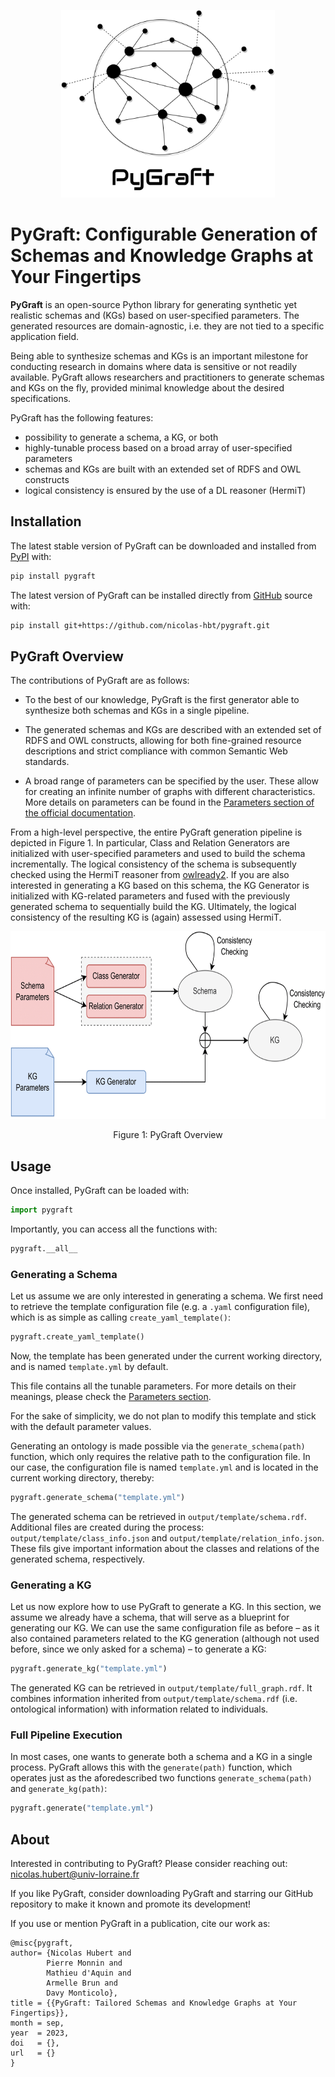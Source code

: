 <p align="center">
  <img src="docs/source/logo.svg" height="300">
</p>

# PyGraft: Configurable Generation of Schemas and Knowledge Graphs at Your Fingertips

**PyGraft** is an open-source Python library for generating synthetic yet realistic schemas and (KGs) based on user-specified parameters. The generated resources are domain-agnostic, i.e. they are not tied to a specific application field.

Being able to synthesize schemas and KGs is an important milestone for conducting research in domains where data is sensitive or not readily available. PyGraft allows researchers and practitioners to generate schemas and KGs on the fly, provided minimal knowledge about the desired specifications. 

PyGraft has the following features:
- possibility to generate a schema, a KG, or both
- highly-tunable process based on a broad array of user-specified parameters
- schemas and KGs are built with an extended set of RDFS and OWL constructs
- logical consistency is ensured by the use of a DL reasoner (HermiT)

## Installation

The latest stable version of PyGraft can be downloaded and installed from [PyPI](https://pypi.org/project/pygraft) with:

```bash
pip install pygraft
```

The latest version of PyGraft can be installed directly from [GitHub](https://github.com/nicolas-hbt/pygraft) source with:

```bash
pip install git+https://github.com/nicolas-hbt/pygraft.git
```

## PyGraft Overview

The contributions of PyGraft are as follows:

- To the best of our knowledge, PyGraft is the first generator able to synthesize both schemas and KGs in a single pipeline.

- The generated schemas and KGs are described with an extended set of RDFS and OWL constructs, allowing for both fine-grained resource descriptions and strict compliance with common Semantic Web standards.

- A broad range of parameters can be specified by the user. These allow for creating an infinite number of graphs with different characteristics. More details on parameters can be found in the [Parameters section of the official documentation](https://my-tuto.readthedocs.io/en/latest/references/parameters.html).

From a high-level perspective, the entire PyGraft generation pipeline is depicted in Figure 1. In particular, Class and Relation Generators are initialized with user-specified parameters and used to build the schema incrementally. The logical consistency of the schema is subsequently checked using the HermiT reasoner from [owlready2](https://github.com/pwin/owlready2/). If you are also interested in generating a KG based on this schema, the KG Generator is initialized with KG-related parameters and fused with the previously generated schema to sequentially build the KG. Ultimately, the logical consistency of the resulting KG is (again) assessed using HermiT.

<p align="center">
  <img src="docs/source/img/pygraft-overview.png" height="300">
</p>

<p align="center">
  Figure 1: PyGraft Overview
</p>


## Usage

Once installed, PyGraft can be loaded with:

```python
import pygraft
```

Importantly, you can access all the functions with:

```python
pygraft.__all__
```

### Generating a Schema

Let us assume we are only interested in generating a schema. We first need to retrieve the template configuration file (e.g. a ``.yaml`` configuration file), which is as simple as calling ``create_yaml_template()``:

```python
pygraft.create_yaml_template()
```

Now, the template has been generated under the current working directory, and is named ``template.yml`` by default.

This file contains all the tunable parameters. For more details on their meanings, please check the [Parameters section](https://my-tuto.readthedocs.io/en/latest/references/parameters.html).

For the sake of simplicity, we do not plan to modify this template and stick with the default parameter values.

Generating an ontology is made possible via the ``generate_schema(path)`` function, which only requires the relative path to the configuration file. In our case, the configuration file is named ``template.yml`` and is located in the current working directory, thereby:

```python
pygraft.generate_schema("template.yml")
```

The generated schema can be retrieved in ``output/template/schema.rdf``. Additional files are created during the process: ``output/template/class_info.json`` and ``output/template/relation_info.json``. These fils give important information about the classes and relations of the generated schema, respectively.

### Generating a KG

Let us now explore how to use PyGraft to generate a KG. In this section, we assume we already have a schema, that will serve as a blueprint for generating our KG. We can use the same configuration file as before – as it also contained parameters related to the KG generation (although not used before, since we only asked for a schema) – to generate a KG:

```python
pygraft.generate_kg("template.yml")
```

The generated KG can be retrieved in ``output/template/full_graph.rdf``. It combines information inherited from ``output/template/schema.rdf`` (i.e. ontological information) with information related to individuals.

### Full Pipeline Execution

In most cases, one wants to generate both a schema and a KG in a single process. PyGraft allows this with the ``generate(path)`` function, which operates just as the aforedescribed two functions ``generate_schema(path)`` and ``generate_kg(path)``:

```python
pygraft.generate("template.yml")
```

## About

Interested in contributing to PyGraft? Please consider reaching out: nicolas.hubert@univ-lorraine.fr

If you like PyGraft, consider downloading PyGraft and starring our GitHub repository to make it known and promote its development!

If you use or mention PyGraft in a publication, cite our work as:

    @misc{pygraft,
    author= {Nicolas Hubert and
            Pierre Monnin and
            Mathieu d'Aquin and
            Armelle Brun and
            Davy Monticolo},
    title = {{PyGraft: Tailored Schemas and Knowledge Graphs at Your Fingertips}},
    month = sep,
    year  = 2023,
    doi   = {},
    url   = {}
    }